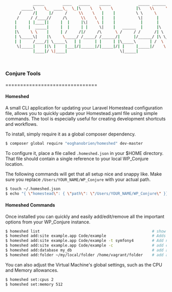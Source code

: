 ```bash    
                                                                                                         _____   
            _____        ____   _____    _____            _____ ______   _____   ___________        _____\    \  
       _____\    \_  ____\_  \_|\    \   \    \          |\    \\     \  \    \  \          \      /    / |    | 
      /     /|     |/     /     \\    \   |    |         \ \     \    |  |    |   \    /\    \    /    /  /___/| 
     /     / /____//     /\      \\    \  |    |          \|      |   |  |    |    |   \_\    |  |    |__ |___|/ 
    |     | |____||     |  |     |\|    \ |    |           |      |    \_/   /|    |      ___/   |       \       
    |     |  _____|     |  |     | |     \|    |   ______  |      |\         \|    |      \  ____|     __/ __    
    |\     \ \    |     | /     /|/     /\      \ /     / /      /| \         \__ /     /\ \/    |\    \  /  \   
    | \_____\|    |\     \_____/ /_____/ /______/|      |/______/ |\ \_____/\    /_____/ |\______| \____\/    |  
    | |     /____/| \_____\   | |      | |     | |\_____\      | /  \ |    |/___/|     | | |     | |    |____/|  
     \|_____|    ||\ |    |___|/|______|/|_____|/| |     |_____|/    \|____|   | |_____|/ \|_____|\|____|   | |  
            |____|/ \|____|                       \|_____|                 |___|/                       |___|/   
            
            
```

### Conjure Tools
===============================

#### Homeshed
A small CLI application for updating your Laravel Homestead configuration file, allows you to quickly update your Homestead.yaml file using simple commands. The tool is especially useful for creating development shortcuts and workflows.

To install, simply require it as a global composer dependency.
```bash
$ composer global require "eoghanobrien/homeshed" dev-master
```

To configure it, place a file called `.homeshed.json` in your $HOME directory. That file should contain a single reference to your local WP_Conjure location. 

The following commands will get that all setup nice and snappy like. Make sure you replace `/Users/YOUR_NAME/WP_Conjure` with your actual path.
```bash
$ touch ~/.homeshed.json
$ echo "{ \"homestead\": { \"path\": \"/Users/YOUR_NAME/WP_Conjure\" }}" | ~/.homeshed.json
```

#### Homeshed Commands
Once installed you can quickly and easily add/edit/remove all the important options from your WP_Conjure instance.
```bash
$ homeshed list                                                 # show all commands
$ homeshed add:site example.app Code/example                    # Adds a new site or updates an existing site
$ homeshed add:site example.app Code/example -t symfony4        # Add new site based on a type https://laravel.com/docs/5.5/homestead#site-types
$ homeshed add:site example.app Code/example -c                 # add cron schedule to site
$ homeshed add:database my_db                                   # add a new database
$ homeshed add:folder ~/my/local/folder /home/vagrant/folder    # add a shared folder from local to VM
```

You can also adjust the Virtual Machine's global settings, such as the CPU and Memory allowances.
```bash
$ homeshed set:cpus 2
$ homeshed set:memory 512
```